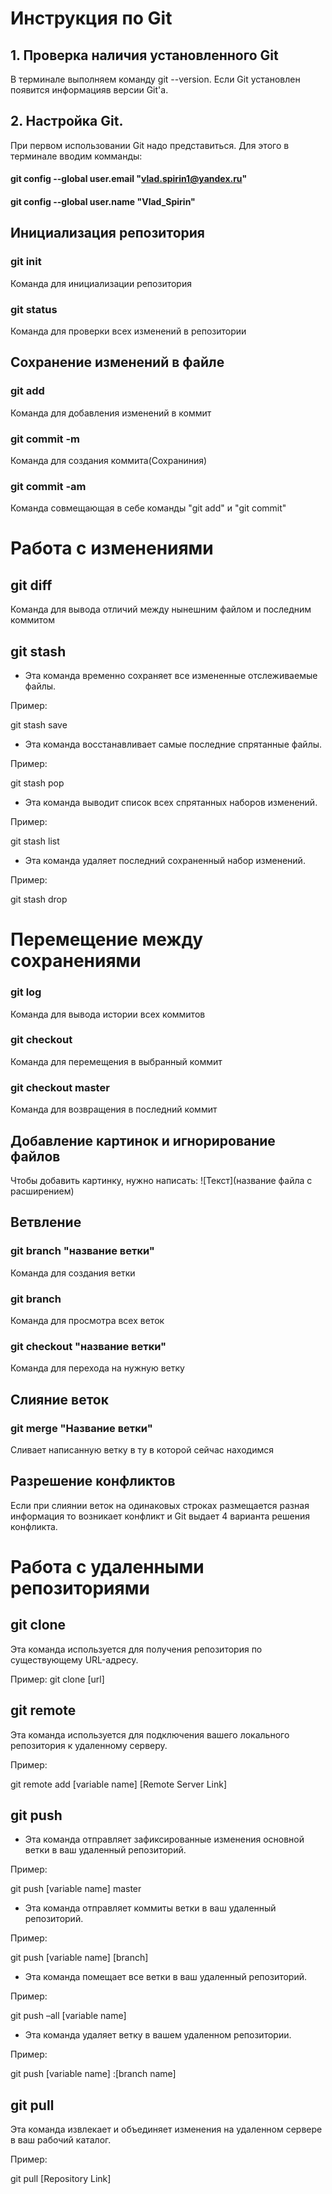
# Инструкция по Git
## 1. Проверка наличия установленного Git
В терминале выполняем команду git --version. Если Git установлен появится информацияв версии Git'а.
## 2. Настройка Git.
При первом использовании Git надо представиться. Для этого в терминале вводим комманды:
#### git config --global user.email "vlad.spirin1@yandex.ru"

#### git config --global user.name "Vlad_Spirin"

## Инициализация репозитория
### git init
Команда для инициализации репозитория
### git status 
Команда для проверки всех изменений в репозитории

## Сохранение изменений в файле
### git add
Команда для добавления изменений в коммит

### git commit -m
Команда для создания коммита(Сохраниния)
### git commit -am
Команда совмещающая в себе команды "git add" и "git commit"
# Работа с изменениями
## git diff 
Команда для вывода отличий между нынешним файлом и последним коммитом
## git stash
* Эта команда временно сохраняет все измененные отслеживаемые файлы.

Пример:

git stash save

* Эта команда восстанавливает самые последние спрятанные файлы.

Пример:

git stash pop  

* Эта команда выводит список всех спрятанных наборов изменений.

Пример:

git stash list

* Эта команда удаляет последний сохраненный набор изменений.

Пример:

git stash drop

# Перемещение между сохранениями
### git log
Команда для вывода истории всех коммитов
### git checkout
Команда для перемещения в выбранный коммит
### git checkout master
Команда для возвращения в последний коммит
## Добавление картинок и игнорирование файлов 
Чтобы добавить картинку, нужно написать: ![Текст](название файла с расширением) 
## Ветвление
### git branch "название ветки" 
Команда для создания ветки
### git branch 
Команда для просмотра всех веток
### git checkout "название ветки"
Команда для перехода на нужную ветку
## Слияние веток
### git merge "Название ветки" 
Сливает написанную ветку в ту в которой сейчас находимся

## Разрешение конфликтов
Если при слиянии веток на одинаковых строках размещается разная информация то возникает конфликт и Git выдает 4 варианта решения конфликта.
# Работа с удаленными репозиториями
## git clone
Эта команда используется для получения репозитория по существующему URL-адресу.

Пример:
git clone [url] 

## git remote
Эта команда используется для подключения вашего локального репозитория к удаленному серверу.

Пример:

git remote add [variable name] [Remote Server Link]

## git push
+ Эта команда отправляет зафиксированные изменения основной ветки в ваш удаленный репозиторий.

Пример:

git push [variable name] master 

+ Эта команда отправляет коммиты ветки в ваш удаленный репозиторий.

Пример:

git push [variable name] [branch] 

+ Эта команда помещает все ветки в ваш удаленный репозиторий.

Пример:

git push –all [variable name] 

+ Эта команда удаляет ветку в вашем удаленном репозитории.

Пример:

git push [variable name] :[branch name]

## git pull
Эта команда извлекает и объединяет изменения на удаленном сервере в ваш рабочий каталог.

Пример:

git pull [Repository Link] 
